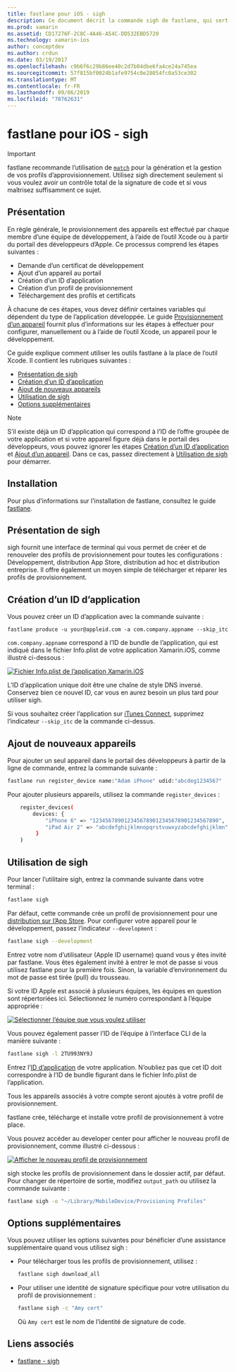 ```yaml
---
title: fastlane pour iOS - sigh
description: Ce document décrit la commande sigh de fastlane, qui sert à créer, renouveler et réparer des profils de provisionnement pour toutes les configurations de build Xamarin.iOS.
ms.prod: xamarin
ms.assetid: CD17276F-2C8C-4A46-A54C-DD532EBD5720
ms.technology: xamarin-ios
author: conceptdev
ms.author: crdun
ms.date: 03/19/2017
ms.openlocfilehash: c9b6f6c29b86ee40c2d7b04dbe6fa4ce24a745ea
ms.sourcegitcommit: 57f815bf0024b1afe9754c0e28054fc0a53ce302
ms.translationtype: MT
ms.contentlocale: fr-FR
ms.lasthandoff: 09/06/2019
ms.locfileid: "70762631"
---
```

# <a name="fastlane-for-ios-sigh"></a>fastlane pour iOS - sigh

> [!IMPORTANT]
> fastlane recommande l’utilisation de [`match`](~/ios/deploy-test/provisioning/fastlane/match.md) pour la génération et la gestion de vos profils d’approvisionnement. Utilisez sigh directement seulement si vous voulez avoir un contrôle total de la signature de code et si vous maîtrisez suffisamment ce sujet.

## <a name="overview"></a>Présentation

En règle générale, le provisionnement des appareils est effectué par chaque membre d’une équipe de développement, à l’aide de l’outil Xcode ou à partir du portail des développeurs d’Apple. Ce processus comprend les étapes suivantes :

- Demande d’un certificat de développement
- Ajout d’un appareil au portail
- Création d’un ID d’application
- Création d’un profil de provisionnement
- Téléchargement des profils et certificats

À chacune de ces étapes, vous devez définir certaines variables qui dépendent du type de l’application développée. Le guide [Provisionnement d’un appareil](~/ios/get-started/installation/device-provisioning/index.md) fournit plus d’informations sur les étapes à effectuer pour configurer, manuellement ou à l’aide de l’outil Xcode, un appareil pour le développement.

Ce guide explique comment utiliser les outils fastlane à la place de l’outil Xcode. Il contient les rubriques suivantes :

- [Présentation de sigh](#whatissigh)
- [Création d’un ID d’application](#appid)
- [Ajout de nouveaux appareils](#newdevices)
- [Utilisation de sigh](#using)
- [Options supplémentaires](#options)

> [!NOTE]
> S’il existe déjà un ID d’application qui correspond à l’ID de l’offre groupée de votre application et si votre appareil figure déjà dans le portail des développeurs, vous pouvez ignorer les étapes [Création d’un ID d’application](#appid) et [Ajout d’un appareil](#newdevices). Dans ce cas, passez directement à [Utilisation de sigh](#using) pour démarrer.

## <a name="installation"></a>Installation

Pour plus d’informations sur l’installation de fastlane, consultez le guide [fastlane](~/ios/deploy-test/provisioning/fastlane/index.md#Installation).

<a name="whatissigh" />

## <a name="what-is-sigh"></a>Présentation de sigh

sigh fournit une interface de terminal qui vous permet de créer et de renouveler des profils de provisionnement pour toutes les configurations : Développement, distribution App Store, distribution ad hoc et distribution entreprise. Il offre également un moyen simple de télécharger et réparer les profils de provisionnement.

<a name="appid" />

## <a name="creating-an-app-id"></a>Création d’un ID d’application

Vous pouvez créer un ID d’application avec la commande suivante :

```
fastlane produce -u your@appleid.com -a com.company.appname --skip_itc
```

`com.company.appname` correspond à l’ID de bundle de l’application, qui est indiqué dans le fichier Info.plist de votre application Xamarin.iOS, comme illustré ci-dessous :

[![](sigh-images/fastlane-image5.png "Fichier Info.plist de l’application Xamarin.iOS")](sigh-images/fastlane-image5.png#lightbox)

L’ID d’application unique doit être une chaîne de style DNS inversé. Conservez bien ce nouvel ID, car vous en aurez besoin un plus tard pour utiliser sigh.

Si vous souhaitez créer l’application sur [iTunes Connect](~/ios/deploy-test/app-distribution/app-store-distribution/itunesconnect.md), supprimez l’indicateur `--skip_itc` de la commande ci-dessus.

<a name="newdevices" />

## <a name="adding-new-devices"></a>Ajout de nouveaux appareils

Pour ajouter un seul appareil dans le portail des développeurs à partir de la ligne de commande, entrez la commande suivante :

```bash
fastlane run register_device name:"Adam iPhone" udid:"abcdeg1234567"
```

Pour ajouter plusieurs appareils, utilisez la commande `register_devices` :

```bash
    register_devices(
        devices: {
            "iPhone 6" => "1234567890123456789012345678901234567890",
            "iPad Air 2" => "abcdefghijklmnopqrstvuwxyzabcdefghijklmn"
         }
    )
```

<a name="using" />

## <a name="using-sigh"></a>Utilisation de sigh

Pour lancer l’utilitaire sigh, entrez la commande suivante dans votre terminal :

```bash
fastlane sigh
```

Par défaut, cette commande crée un profil de provisionnement pour une [distribution sur l’App Store](~/ios/deploy-test/app-distribution/app-store-distribution/index.md). Pour configurer votre appareil pour le développement, passez l’indicateur `--development` :

```bash
fastlane sigh --development
```

Entrez votre nom d’utilisateur (Apple ID username) quand vous y êtes invité par fastlane. Vous êtes également invité à entrer le mot de passe si vous utilisez fastlane pour la première fois. Sinon, la variable d’environnement du mot de passe est tirée (pull) du trousseau.

Si votre ID Apple est associé à plusieurs équipes, les équipes en question sont répertoriées ici. Sélectionnez le numéro correspondant à l’équipe appropriée :

[![](sigh-images/fastlane-image2.png "Sélectionner l’équipe que vous voulez utiliser")](sigh-images/fastlane-image2.png#lightbox)

Vous pouvez également passer l’ID de l’équipe à l’interface CLI de la manière suivante :

```bash
fastlane sigh -l 2TU993NY9J
```

Entrez l’[ID d’application](#appid) de votre application. N’oubliez pas que cet ID doit correspondre à l’ID de bundle figurant dans le fichier Info.plist de l’application.

Tous les appareils associés à votre compte seront ajoutés à votre profil de provisionnement.

fastlane crée, télécharge et installe votre profil de provisionnement à votre place.

Vous pouvez accéder au developer center pour afficher le nouveau profil de provisionnement, comme illustré ci-dessous :

[![](sigh-images/fastlane-image10.png "Afficher le nouveau profil de provisionnement")](sigh-images/fastlane-image10.png#lightbox)

sigh stocke les profils de provisionnement dans le dossier actif, par défaut. Pour changer de répertoire de sortie, modifiez `output_path` ou utilisez la commande suivante :

```bash
fastlane sigh -o "~/Library/MobileDevice/Provisioning Profiles"
```

<a name="options" />

## <a name="sigh-additional-options"></a>Options supplémentaires

Vous pouvez utiliser les options suivantes pour bénéficier d’une assistance supplémentaire quand vous utilisez sigh :

- Pour télécharger tous les profils de provisionnement, utilisez :

    ```bash
    fastlane sigh download_all
    ```

- Pour utiliser une identité de signature spécifique pour votre utilisation du profil de provisionnement :

    ```bash
    fastlane sigh -c "Amy cert"
    ```
    
    Où `Amy cert` est le nom de l’identité de signature de code.

## <a name="related-links"></a>Liens associés

- [fastlane - sigh](https://github.com/fastlane/fastlane/tree/master/sigh#readme)
